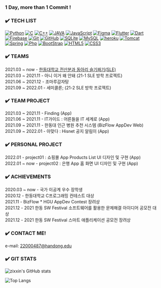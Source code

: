 ### 1 Day, more than 1 Commit !   

### ✔️ TECH LIST
[![Python](https://img.shields.io/badge/PYTHON-3776AB.svg?&style=for-the-badge&logo=python&logoColor=white)](#)
[![C](https://img.shields.io/badge/C-00599C?style=for-the-badge&logo=c&logoColor=white)](#)
[![C++](https://img.shields.io/badge/C%2B%2B-00599C?style=for-the-badge&logo=c%2B%2B&logoColor=white)](#)
[![JAVA](https://img.shields.io/badge/Java-ED8B00.svg?style=for-the-badge&logo=java&logoColor=white)](#)
[![JavaScript](https://img.shields.io/badge/JAVASCRIPT-F7DF1E.svg?&style=for-the-badge&logo=javascript&logoColor=323330)](#)
[![Figma](https://img.shields.io/static/v1?style=for-the-badge&message=Figma&color=F24E1E&logo=Figma&logoColor=FFFFFF&label=)](#)
[![Flutter](https://img.shields.io/badge/Flutter-00c7fa.svg?&style=for-the-badge&logo=Flutter&logoColor=white)](#)
[![Dart](https://img.shields.io/badge/Dart-0175C2?style=for-the-badge&logo=dart&logoColor=white)](#)
[![Firebase](https://img.shields.io/static/v1?style=for-the-badge&message=Firebase&color=222222&logo=Firebase&logoColor=FFCA28&label=)](#)
[![Git](https://img.shields.io/badge/GIT-%23F05033.svg?&style=for-the-badge&logo=git&logoColor=white)](#)
[![GitHub](https://img.shields.io/badge/GITHUB-121011.svg?&style=for-the-badge&logo=github&logoColor=white)](#)
[![SQLite](https://img.shields.io/badge/SQLITE-003B57.svg?&style=for-the-badge&logo=sqlite&logoColor=white)](#)
[![MySQL](https://img.shields.io/badge/MySQL-e06f13.svg?&style=for-the-badge&logo=MySQL&logoColor=white)](#)
[![heroku](https://img.shields.io/badge/heroku-430098.svg?style=for-the-badge&logo=heroku&logoColor=white)](#)
[![Tomcat](https://img.shields.io/badge/Tomcat-00599d.svg?&style=for-the-badge&logo=ApacheTomcat&logoColor=white)](#)
[![Spring](https://img.shields.io/badge/Spring-6db23e.svg?&style=for-the-badge&logo=Spring&logoColor=white)](#)
[![Php](https://img.shields.io/badge/PHP-777BB4?style=for-the-badge&logo=php&logoColor=white)](#)
[![BootStrap](https://img.shields.io/badge/Bootstrap-7952B3.svg?&style=for-the-badge&logo=Bootstrap&logoColor=white)](#)
[![HTML5](https://img.shields.io/badge/HTML5-E34F26.svg?&style=for-the-badge&logo=html5&logoColor=white)](#)
[![CSS3](https://img.shields.io/badge/CSS3-%231572B6.svg?&style=for-the-badge&logo=css3&logoColor=white)](#)

### ✔️ TEAMS 
2021.03 ~ now - [한동대학교 전산분과 동아리 슬기짜기(SLE)](https://github.com/HGU-slegizzagi)  
2021.03 ~ 2021.11 - 아니 이거 왜 안돼 (21-1 SLE 방학 프로젝트)   
2021.06 ~ 2021.12 - 조마루감자탕  
2021.09 ~ 2022.01 - 세미콜론; (21-2 SLE 방학 프로젝트)  

### ✔️ TEAM PROJECT     
2021.03 ~ 2021.11 - Finding (App)  
2021.06 ~ 2021.11 - IT가이드 : 어른들을 IT 세계로 (App)   
2021.09 ~ 2021.11 - 한동대 인근 병원 추천 시스템 (BizFlow AppDev Web)   
2021.09 ~ 2022.01 - 아맞다 : Hisnet 공지 알림이 (App)   

### ✔️ PERSONAL PROJECT       
2022.01 - project01 : 쇼핑몰 App Products List UI 디자인 및 구현 (App)    
2022.01 ~ now - project02 : 은행 App 홈 화면 UI 디자인 및 구현 (App)  

### ✔️ ACHIEVEMENTS    
2020.03 ~ now - 국가 이공계 우수 장학생  
2020.12 - 한동대학교 C프로그래밍 컨테스트 대상  
2021.11 - BizFlow * HGU AppDev Contest 장려상    
2021.12 - 2021 한동 SW Festival 소프트웨어를 활용한 문제해결 아이디어 공모전 대상  
2021.12 - 2021 한동 SW Festival 스마트 애플리케이션 공모전 장려상  

### ✔️ CONTACT ME!  
e-mail: 22000487@handong.edu  

### ✔️ GIT STATS 
![zixxin's GitHub stats](https://github-readme-stats.vercel.app/api?username=zixxin&show_icons=true&theme=github_dark)

![Top Langs](https://github-readme-stats.vercel.app/api/top-langs/?username=zixxin&theme=github_dark&layout=compact)
